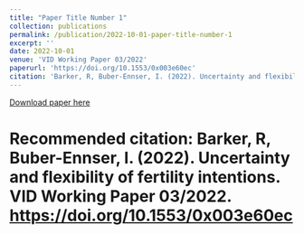 ```yaml
---
title: "Paper Title Number 1"
collection: publications
permalink: /publication/2022-10-01-paper-title-number-1
excerpt: ''
date: 2022-10-01
venue: 'VID Working Paper 03/2022'
paperurl: 'https://doi.org/10.1553/0x003e60ec'
citation: 'Barker, R, Buber-Ennser, I. (2022). Uncertainty and flexibility of fertility intentions. VID Working Paper 03/2022. https://doi.org/10.1553/0x003e60ec'
---
```

[Download paper here](https://doi.org/10.1553/0x003e60ec)

Recommended citation: Barker, R, Buber-Ennser, I. (2022). Uncertainty and flexibility of fertility intentions. VID Working Paper 03/2022. https://doi.org/10.1553/0x003e60ec
======

